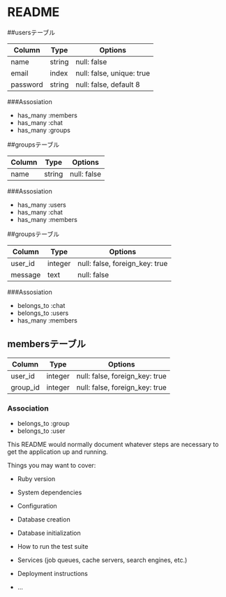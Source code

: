 # README

##usersテーブル

|Column|Type|Options|
|------|----|-------|
|name|string|null: false|
|email|index|null: false, unique: true|
|password|string|null: false, default 8|

###Assosiation
- has_many :members
- has_many :chat
- has_many :groups

##groupsテーブル

|Column|Type|Options|
|------|----|-------|
|name|string|null: false|

###Assosiation
- has_many :users
- has_many :chat
- has_many :members

##groupsテーブル

|Column|Type|Options|
|------|----|-------|
|user_id|integer|null: false, foreign_key: true|
|message|text|null: false|

###Assosiation
- belongs_to :chat
- belongs_to :users
- has_many :members

## membersテーブル

|Column|Type|Options|
|------|----|-------|
|user_id|integer|null: false, foreign_key: true|
|group_id|integer|null: false, foreign_key: true|

### Association
- belongs_to :group
- belongs_to :user

This README would normally document whatever steps are necessary to get the
application up and running.

Things you may want to cover:

* Ruby version

* System dependencies

* Configuration

* Database creation

* Database initialization

* How to run the test suite

* Services (job queues, cache servers, search engines, etc.)

* Deployment instructions

* ...
